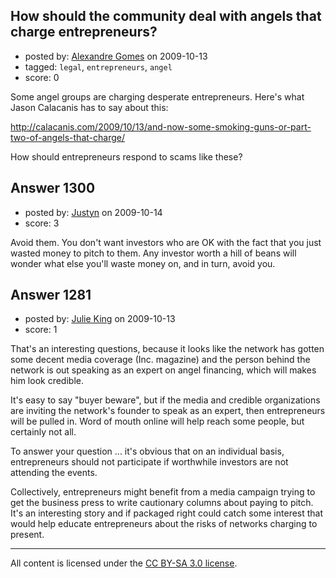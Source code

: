## How should the community deal with angels that charge entrepreneurs?

- posted by: [Alexandre Gomes](https://stackexchange.com/users/-1/223-alexandre-gomes) on 2009-10-13
- tagged: `legal`, `entrepreneurs`, `angel`
- score: 0

Some angel groups are charging desperate entrepreneurs. Here's what Jason Calacanis has to say about this:

http://calacanis.com/2009/10/13/and-now-some-smoking-guns-or-part-two-of-angels-that-charge/

How should entrepreneurs respond to scams like these?


## Answer 1300

- posted by: [Justyn](https://stackexchange.com/users/-1/605-justyn) on 2009-10-14
- score: 3

Avoid them. You don't want investors who are OK with the fact that you just wasted money to pitch to them. Any investor worth a hill of beans will wonder what else you'll waste money on, and in turn, avoid you.


## Answer 1281

- posted by: [Julie King](https://stackexchange.com/users/-1/11-julie-king) on 2009-10-13
- score: 1

That's an interesting questions, because it looks like the network has gotten some decent media coverage (Inc. magazine) and the person behind the network is out speaking as an expert on angel financing, which will makes him look credible.

It's easy to say "buyer beware", but if the media and credible organizations are inviting the network's founder to speak as an expert, then entrepreneurs will be pulled in. Word of mouth online will help reach some people, but certainly not all.

To answer your question ... it's obvious that on an individual basis, entrepreneurs should not participate if worthwhile investors are not attending the events.

Collectively, entrepreneurs might benefit from a media campaign trying to get the business press to write cautionary columns about paying to pitch. It's an interesting story and if packaged right could catch some interest that would help educate entrepreneurs about the risks of networks charging to present.



---

All content is licensed under the [CC BY-SA 3.0 license](https://creativecommons.org/licenses/by-sa/3.0/).
